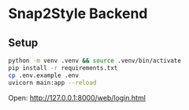 # Snap2Style Backend

## Setup
```bash
python -m venv .venv && source .venv/bin/activate
pip install -r requirements.txt
cp .env.example .env
uvicorn main:app --reload
```
Open: http://127.0.0.1:8000/web/login.html
